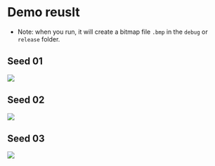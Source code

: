 # Demo reuslt      
- Note: when you run, it will create a bitmap file `.bmp` in the `debug` or `release` folder.
## Seed 01
![](https://i.ibb.co/WHVDP2n/terrain.png)
## Seed 02
![](https://i.ibb.co/jZmgsKK/terrain.png)
## Seed 03
![](https://i.ibb.co/w476Ydk/terrain.png)